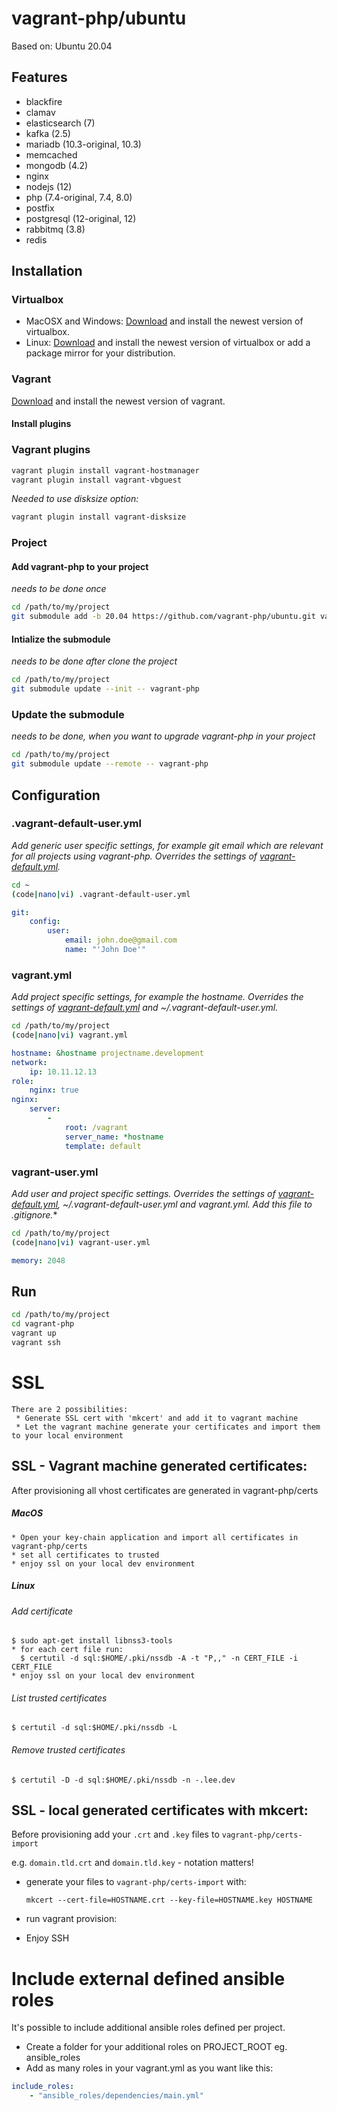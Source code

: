 # vagrant-php/ubuntu

Based on: Ubuntu 20.04

## Features

 * blackfire
 * clamav
 * elasticsearch (7)
 * kafka (2.5)
 * mariadb (10.3-original, 10.3)
 * memcached
 * mongodb (4.2)
 * nginx
 * nodejs (12)
 * php (7.4-original, 7.4, 8.0)
 * postfix
 * postgresql (12-original, 12)
 * rabbitmq (3.8)
 * redis

## Installation

### Virtualbox

* MacOSX and Windows: [Download][1] and install the newest version of virtualbox.
* Linux: [Download][2] and install the newest version of virtualbox or add a package mirror for your distribution.

### Vagrant

[Download][3] and install the newest version of vagrant.

#### Install plugins

### Vagrant plugins

```bash
vagrant plugin install vagrant-hostmanager
vagrant plugin install vagrant-vbguest
```

*Needed to use disksize option:*
```bash
vagrant plugin install vagrant-disksize
```

### Project

#### Add vagrant-php to your project

*needs to be done once*

```bash
cd /path/to/my/project
git submodule add -b 20.04 https://github.com/vagrant-php/ubuntu.git vagrant-php
```

#### Intialize the submodule

*needs to be done after clone the project*

```bash
cd /path/to/my/project
git submodule update --init -- vagrant-php
```

### Update the submodule

*needs to be done, when you want to upgrade vagrant-php in your project*

```bash
cd /path/to/my/project
git submodule update --remote -- vagrant-php
```

## Configuration

### .vagrant-default-user.yml

*Add generic user specific settings, for example git email which are relevant for all projects using vagrant-php. Overrides the settings of [vagrant-default.yml][4].*

```bash
cd ~
(code|nano|vi) .vagrant-default-user.yml
```

```yml
git:
    config:
        user:
            email: john.doe@gmail.com
            name: "'John Doe'"
```

### vagrant.yml

*Add project specific settings, for example the hostname. Overrides the settings of [vagrant-default.yml][4] and ~/.vagrant-default-user.yml.*

```bash
cd /path/to/my/project
(code|nano|vi) vagrant.yml
```

```yml
hostname: &hostname projectname.development
network:
    ip: 10.11.12.13
role:
    nginx: true
nginx:
    server:
        -
            root: /vagrant
            server_name: *hostname
            template: default
```

### vagrant-user.yml

*Add user and project specific settings. Overrides the settings of [vagrant-default.yml][4], ~/.vagrant-default-user.yml and vagrant.yml. Add this file to .gitignore.**

```bash
cd /path/to/my/project
(code|nano|vi) vagrant-user.yml
```

```yml
memory: 2048
```

## Run

```bash
cd /path/to/my/project
cd vagrant-php
vagrant up
vagrant ssh
```

# SSL
```
There are 2 possibilities:
 * Generate SSL cert with 'mkcert' and add it to vagrant machine
 * Let the vagrant machine generate your certificates and import them to your local environment
```

## SSL - Vagrant machine generated certificates:

After provisioning all vhost certificates are generated in vagrant-php/certs
##### MacOS
```
* Open your key-chain application and import all certificates in vagrant-php/certs
* set all certificates to trusted
* enjoy ssl on your local dev environment
```
##### Linux

###### Add certificate
```
$ sudo apt-get install libnss3-tools
* for each cert file run:
  $ certutil -d sql:$HOME/.pki/nssdb -A -t "P,," -n CERT_FILE -i CERT_FILE
* enjoy ssl on your local dev environment
```
###### List trusted certificates
```
$ certutil -d sql:$HOME/.pki/nssdb -L
```
###### Remove trusted certificates
```
$ certutil -D -d sql:$HOME/.pki/nssdb -n -.lee.dev
```

## SSL - local generated certificates with mkcert:

Before provisioning add your `.crt` and `.key` files to `vagrant-php/certs-import`

e.g. `domain.tld.crt` and `domain.tld.key` - notation matters!

* generate your files to `vagrant-php/certs-import` with:

    `mkcert --cert-file=HOSTNAME.crt --key-file=HOSTNAME.key HOSTNAME`
* run vagrant provision:
* Enjoy SSH

[1]: https://www.virtualbox.org/wiki/Downloads
[2]: https://www.virtualbox.org/wiki/Linux_Downloads
[3]: https://www.vagrantup.com/downloads.html
[4]: vagrant-default.yml


# Include external defined ansible roles
It's possible to include additional ansible roles defined per project.

- Create a folder for your additional roles on PROJECT_ROOT eg. ansible_roles
- Add as many roles in your vagrant.yml as you want like this:

```yaml
include_roles:
    - "ansible_roles/dependencies/main.yml"
```
